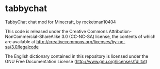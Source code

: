 tabbychat
=========

TabbyChat chat mod for Minecraft, by rocketman10404

This code is released under the Creative Commons Attribution-NonCommercial-ShareAlike 3.0 (CC-NC-SA) license, the contents of which are available at http://creativecommons.org/licenses/by-nc-sa/3.0/legalcode

The English dictionary contained in this repository is licensed under the GNU Free Documentation License (http://www.gnu.org/licenses/fdl.txt)
